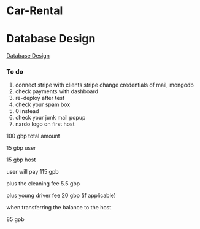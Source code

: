 # Car-Rental

# Database Design

[Database Design](https://miro.com/welcomeonboard/NSt2cERWeTZPeU5NKzZPeEI3YXM2QzlNN2Y5RmM0eWh1dzlWanBrZE9DZDJnOENxWWVpTjY2Y0w2Y1I1SWMrNkFkZXp0OEd2TmI0TEFKa0tFSlZqNXZhb3RCck9HTUtFSFRwdXkyVkxtQWRPaVdGMTd2VzZCdTZKWHNWRDhyZDJBd044SHFHaVlWYWk0d3NxeHNmeG9BPT0hdjE=?share_link_id=675653189373)

### To do

1. connect stripe with clients stripe change credentials of mail, mongodb
2. check payments with dashboard
3. re-deploy after test
4. check your spam box
5. 0 instead
6. check your junk mail popup
7. nardo logo on first host

100 gbp total amount

15 gbp user

15 gbp host

user will pay 115 gpb

plus the cleaning fee 5.5 gbp

plus young driver fee 20 gbp (if applicable)

when transferring the balance to the host

85 gpb
